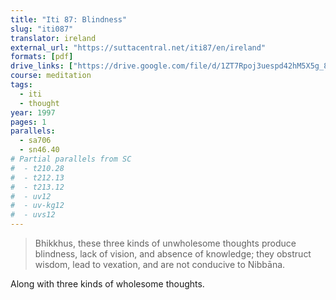 ```yaml
---
title: "Iti 87: Blindness"
slug: "iti087"
translator: ireland
external_url: "https://suttacentral.net/iti87/en/ireland"
formats: [pdf]
drive_links: ["https://drive.google.com/file/d/1ZT7Rpoj3uespd42hM5X5g_8UKTZO_L75/view?usp=drivesdk"]
course: meditation
tags:
  - iti
  - thought
year: 1997
pages: 1
parallels:
  - sa706
  - sn46.40
# Partial parallels from SC
#  - t210.28
#  - t212.13
#  - t213.12
#  - uv12
#  - uv-kg12
#  - uvs12
---
```


> Bhikkhus, these three kinds of unwholesome thoughts produce blindness, lack of vision, and absence of knowledge; they obstruct wisdom, lead to vexation, and are not conducive to Nibbāna.

Along with three kinds of wholesome thoughts.

